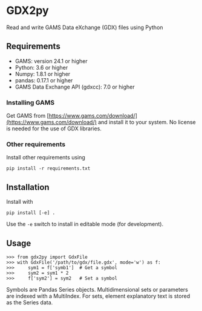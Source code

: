 # GDX2py

Read and write GAMS Data eXchange (GDX) files using Python


## Requirements

- GAMS: version 24.1 or higher
- Python: 3.6 or higher
- Numpy: 1.8.1 or higher
- pandas: 0.17.1 or higher
- GAMS Data Exchange API (gdxcc): 7.0 or higher


### Installing GAMS

Get GAMS from [https://www.gams.com/download/](https://www.gams.com/download/) 
and install it to your system. No license is needed for the use of GDX libraries.


### Other requirements

Install other requirements using

    pip install -r requirements.txt


## Installation

Install with

    pip install [-e] .
    
Use the `-e` switch to install in editable mode (for development).


## Usage

    >>> from gdx2py import GdxFile
    >>> with GdxFile('/path/to/gdx/file.gdx', mode='w') as f:
    >>>     sym1 = f['symb1']  # Get a symbol
    >>>     sym2 = sym1 * 2 
    >>>     f['sym2'] = sym2   # Set a symbol

Symbols are Pandas Series objects. Multidimensional sets or parameters are 
indexed with a MultiIndex. For sets, element explanatory text is stored as 
the Series data.
 

